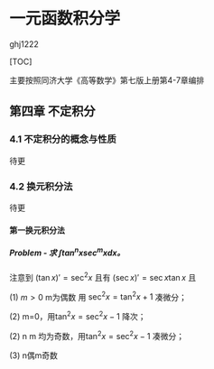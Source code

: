 # 一元函数积分学

ghj1222

[TOC]

主要按照同济大学《高等数学》第七版上册第4-7章编排

## 第四章 不定积分

### 4.1 不定积分的概念与性质

待更

### 4.2 换元积分法

待更

#### 第一换元积分法

##### Problem - 求 $\int \tan^nx\sec^mx\mathrm dx$。

注意到 $(\tan x)'=\sec^2 x$  且有 $(\sec x)'=\sec x\tan x$ 且

(1) $m > 0$ m为偶数 用  $\sec^2 x=\tan^2x+1$ 凑微分；

(2) m=0，用$\tan^2 x=\sec^2 x-1$ 降次；

(2) n m 均为奇数，用$\tan^2 x=\sec^2 x-1$ 凑微分；

(3) n偶m奇数